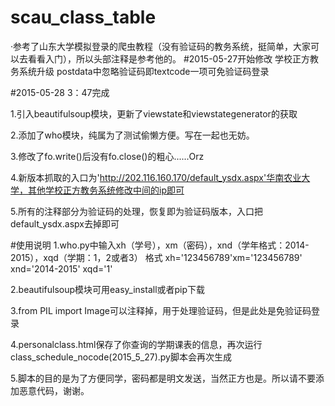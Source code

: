 # scau_class_table
·参考了山东大学模拟登录的爬虫教程（没有验证码的教务系统，挺简单，大家可以去看看入门），所以头部注释是参考他的。
#2015-05-27开始修改
学校正方教务系统升级
      postdata中忽略验证码即textcode一项可免验证码登录

#2015-05-28 3：47完成


1.引入beautifulsoup模块，更新了viewstate和viewstategenerator的获取

2.添加了who模块，纯属为了测试偷懒方便。写在一起也无妨。

3.修改了fo.write()后没有fo.close()的粗心......Orz

4.新版本抓取的入口为'http://202.116.160.170/default_ysdx.aspx'华南农业大学，其他学校正方教务系统修改中间的ip即可

5.所有的注释部分为验证码的处理，恢复即为验证码版本，入口把default_ysdx.aspx去掉即可

#使用说明
1.who.py中输入xh（学号），xm（密码），xnd（学年格式：2014-2015），xqd（学期：1，2或者3）
格式  xh='123456789'xm='123456789' xnd='2014-2015' xqd='1'

2.beautifulsoup模块可用easy_install或者pip下载

3.from PIL import Image可以注释掉，用于处理验证码，但是此处是免验证码登录

4.personalclass.html保存了你查询的学期课表的信息，再次运行class_schedule_nocode(2015_5_27).py脚本会再次生成

5.脚本的目的是为了方便同学，密码都是明文发送，当然正方也是。所以请不要添加恶意代码，谢谢。



